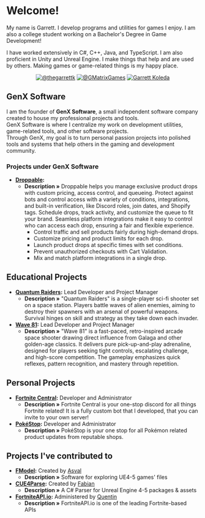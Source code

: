 # Welcome!

My name is Garrett. I develop programs and utilities for games I enjoy. I am also a college student working on a Bachelor's Degree in Game Development!

I have worked extensively in C#, C++, Java, and TypeScript. I am also proficient in Unity and Unreal Engine.
I make things that help and are used by others. Making games or game-related things is my happy place.

<p align="center">
    <a href="https://twitter.com/thegarrettk"><img src="https://img.shields.io/badge/@thegarrettk-gray?style=flat&logo=x&link=https://twitter.com/thegarrettk" alt="@thegarrettk" /></a>
    <a href="https://twitter.com/gmatrixgames"><img src="https://img.shields.io/badge/@GMatrixGames-blue?style=flat&logo=twitter&link=https://twitter.com/gmatrixgames" alt="@GMatrixGames" /></a>
    <a href="https://www.linkedin.com/in/garrett-koleda"><img src="https://img.shields.io/badge/Garrett%20Koleda-blue?style=flat&logo=linkedin" alt="Garrett Koleda" /></a>
</p>

## GenX Software

I am the founder of **GenX Software**, a small independent software company created to house my professional projects and tools.  
GenX Software is where I centralize my work on development utilities, game-related tools, and other software projects.  
Through GenX, my goal is to turn personal passion projects into polished tools and systems that help others in the gaming and development community.

### Projects under GenX Software

* **[Droppable](https://droppable.dev):**
  * **Description »** Droppable helps you manage exclusive product drops with custom pricing, access control, and queueing. Protect against bots and control access with a variety of conditions, integrations, and built-in verification, like Discord roles, join dates, and Shopify tags. Schedule drops, track activity, and customize the queue to fit your brand. Seamless platform integrations make it easy to control who can access each drop, ensuring a fair and flexible experience.
      - Control traffic and sell products fairly during high-demand drops.  
      - Customize pricing and product limits for each drop.  
      - Launch product drops at specific times with set conditions.  
      - Prevent unauthorized checkouts with Cart Validation.  
      - Mix and match platform integrations in a single drop.

## Educational Projects
* **[Quantum Raiders](https://github.com/GMatrixGames/QuantumRaiders):** Lead Developer and Project Manager
  * **Description »** "Quantum Raiders" is a single-player sci-fi shooter set on a space station. Players battle waves of alien enemies, aiming to destroy their spawners with an arsenal of powerful weapons. Survival hinges on skill and strategy as they take down each invader.
* **[Wave 81](https://wave81.genxsoftware.net):** Lead Developer and Project Manager
  * **Description »** "Wave 81" is a fast-paced, retro-inspired arcade space shooter drawing direct influence from Galaga and other golden-age classics. It delivers pure pick-up-and-play adrenaline, designed for players seeking tight controls, escalating challenge, and high-score competition. The gameplay emphasizes quick reflexes, pattern recognition, and mastery through repetition.

## Personal Projects
* **[Fortnite Central](http://discord.gg/ETePR8VgQf):** Developer and Administrator
  * **Description »** Fortnite Central is your one-stop discord for all things Fortnite related! It is a fully custom bot that I developed, that you can invite to your own server!
* **[PokéStop](http://discord.gg/FxmMSdNqDb):** Developer and Administrator
  * **Description »** PokéStop is your one stop for all Pokémon related product updates from reputable shops.

## Projects I've contributed to

* **[FModel](https://github.com/4sval/FModel):** Created by [Asval](https://github.com/4sval)
  * **Description »** Software for exploring UE4-5 games' files
* **[CUE4Parse](https://github.com/FabianFG/CUE4Parse):** Created by [Fabian](https://github.com/FabianFG)
  * **Description »** A C# Parser for Unreal Engine 4-5 packages & assets
* **[FortniteAPI.io](https://fortniteapi.io):** Administered by [Quentin](https://github.com/QuentinBellus)
  * **Description »** FortniteAPI.io is one of the leading Fortnite-based APIs

